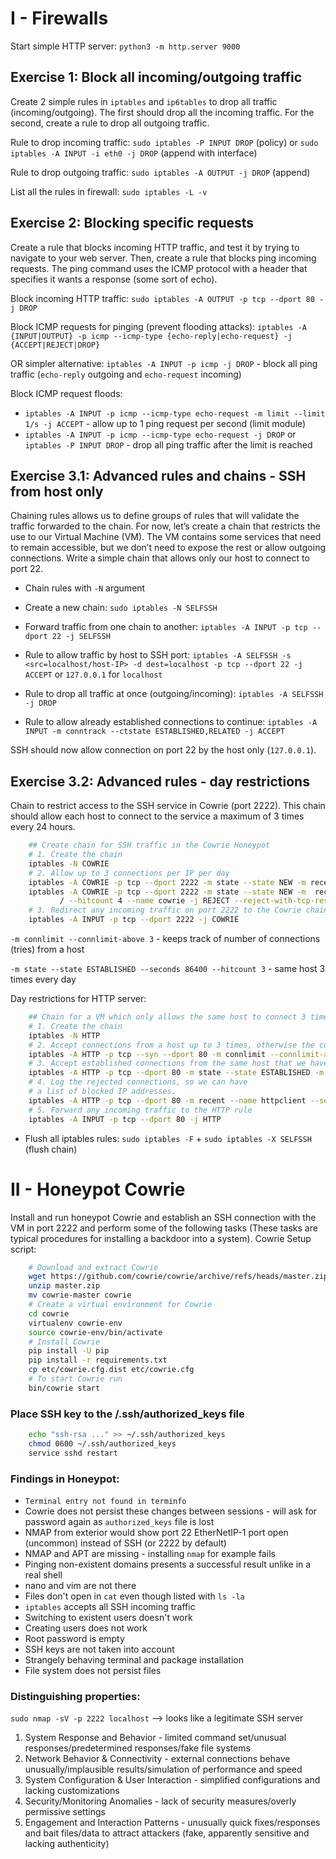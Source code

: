 # I - Firewalls

Start simple HTTP server: `python3 -m http.server 9000`

## Exercise 1: Block all incoming/outgoing traffic
Create 2 simple rules in `iptables` and `ip6tables` to drop all traffic (incoming/outgoing). The first should drop all the incoming traffic. For the second,
create a rule to drop all outgoing traffic.

Rule to drop incoming traffic: `sudo iptables -P INPUT DROP` (policy) or `sudo iptables -A INPUT -i eth0 -j DROP` (append with interface)

Rule to drop outgoing traffic: `sudo iptables -A OUTPUT -j DROP` (append)

List all the rules in firewall: `sudo iptables -L -v`

## Exercise 2: Blocking specific requests
Create a rule that blocks incoming HTTP traffic, and test it by trying to navigate to your web server. Then, create a rule that blocks ping incoming requests. The ping command uses the ICMP protocol with a header that specifies it wants a response (some sort of echo).

Block incoming HTTP traffic: `sudo iptables -A OUTPUT -p tcp --dport 80 -j DROP`

Block ICMP requests for pinging (prevent flooding attacks): 
    `iptables -A {INPUT|OUTPUT} -p icmp --icmp-type {echo-reply|echo-request} -j {ACCEPT|REJECT|DROP}` 

OR simpler alternative: `iptables -A INPUT -p icmp -j DROP` - block all ping traffic (`echo-reply` outgoing and `echo-request` incoming)

Block ICMP request floods: 
* `iptables -A INPUT -p icmp --icmp-type echo-request -m limit --limit 1/s -j ACCEPT` - allow up to 1 ping request per second (limit module)
* `iptables -A INPUT -p icmp --icmp-type echo-request -j DROP` or `iptables -P INPUT DROP` - drop all ping traffic after the limit is reached

## Exercise 3.1: Advanced rules and chains - SSH from host only
Chaining rules allows us to define groups of rules that will validate the traffic forwarded to the chain. For now, let’s create a chain that restricts the use to
our Virtual Machine (VM). The VM contains some services that need to remain
accessible, but we don’t need to expose the rest or allow outgoing connections.
Write a simple chain that allows only our host to connect to port 22.

* Chain rules with `-N` argument

* Create a new chain: `sudo iptables -N SELFSSH`

* Forward traffic from one chain to another: `iptables -A INPUT -p tcp --dport 22 -j SELFSSH`

* Rule to allow traffic by host to SSH port: `iptables -A SELFSSH -s <src=localhost/host-IP> -d dest=localhost -p tcp --dport 22 -j ACCEPT` or `127.0.0.1` for `localhost`

* Rule to drop all traffic at once (outgoing/incoming): `iptables -A SELFSSH -j DROP`

* Rule to allow already established connections to continue: `iptables -A INPUT -m conntrack --ctstate ESTABLISHED,RELATED -j ACCEPT`

SSH should now allow connection on port 22 by the host only (`127.0.0.1`).

## Exercise 3.2: Advanced rules - day restrictions
Chain to restrict access to the SSH service in Cowrie (port 2222). This chain
should allow each host to connect to the service a maximum of 3 times every
24 hours.

```bash
    ## Create chain for SSH traffic in the Cowrie Honeypot
    # 1. Create the chain
    iptables -N COWRIE
    # 2. Allow up to 3 connections per IP per day
    iptables -A COWRIE -p tcp --dport 2222 -m state --state NEW -m recent --set --name cowrie
    iptables -A COWRIE -p tcp --dport 2222 -m state --state NEW -m  recent --update --seconds 8640 
           / --hitcount 4 --name cowrie -j REJECT --reject-with-tcp-reset
    # 3. Redirect any incoming traffic on port 2222 to the Cowrie chain
    iptables -A INPUT -p tcp --dport 2222 -j COWRIE
```

`-m connlimit --connlimit-above 3` - keeps track of number of connections (tries) from a host

`-m state --state ESTABLISHED --seconds 86400 --hitcount 3` - same host 3 times every day

Day restrictions for HTTP server:
```bash
    ## Chain for a VM which only allows the same host to connect 3 times to the HTTP server every 24h.
    # 1. Create the chain 
    iptables -N HTTP
    # 2. Accept connections from a host up to 3 times, otherwise the connection attempt is rejected with reset.
    iptables -A HTTP -p tcp --syn --dport 80 -m connlimit --connlimit-above 3 --connlimit-mask 32 -j REJECT --reject-with tcp-reset
    # 3. Accept established connections from the same host that we have not seen in 24 hours for a maximum of three times.
    iptables -A HTTP -p tcp --dport 80 -m state --state ESTABLISHED -m recent --name httpclient --rcheck --seconds 86400 --hitcount 3 -j ACCEPT
    # 4. Log the rejected connections, so we can have
    # a list of blocked IP addresses.
    iptables -A HTTP -p tcp --dport 80 -m recent --name httpclient --set -j LOG --log-prefix "HTTP connection rejected: "
    # 5. Forward any incoming traffic to the HTTP rule
    iptables -A INPUT -p tcp --dport 80 -j HTTP
```

* Flush all iptables rules: `sudo iptables -F` + `sudo iptables -X SELFSSH` (flush chain)

# II - Honeypot Cowrie
Install and run honeypot Cowrie and establish an SSH connection with the VM
in port 2222 and perform some of the following tasks (These tasks are typical
procedures for installing a backdoor into a system).
Cowrie Setup script:
```bash
    # Download and extract Cowrie
    wget https://github.com/cowrie/cowrie/archive/refs/heads/master.zip
    unzip master.zip
    mv cowrie-master cowrie
    # Create a virtual environment for Cowrie
    cd cowrie
    virtualenv cowrie-env
    source cowrie-env/bin/activate
    # Install Cowrie
    pip install -U pip
    pip install -r requirements.txt
    cp etc/cowrie.cfg.dist etc/cowrie.cfg
    # To start Cowrie run
    bin/cowrie start
```
### Place SSH key to the /.ssh/authorized_keys file

```bash
    echo "ssh-rsa ..." >> ~/.ssh/authorized_keys
    chmod 0600 ~/.ssh/authorized_keys
    service sshd restart
```


### Findings in Honeypot:
* `Terminal entry not found in terminfo`
* Cowrie does not persist these changes between sessions - will ask for password again as `authorized_keys` file is lost
* NMAP from exterior would show port 22 EtherNetIP-1 port open (uncommon) instead of SSH (or 2222 by default)
* NMAP and APT are missing - installing `nmap` for example fails
* Pinging non-existent domains presents a successful result unlike in a real shell
* nano and vim are not there
* Files don't open in `cat` even though listed with `ls -la`
* `iptables` accepts all SSH incoming traffic
* Switching to existent users doesn't work
* Creating users does not work
* Root password is empty
* SSH keys are not taken into account
* Strangely behaving terminal and package installation
* File system does not persist files

### Distinguishing properties:
`sudo nmap -sV -p 2222 localhost` --> looks like a legitimate SSH server

1. System Response and Behavior - limited command set/unusual responses/predetermined responses/fake file systems
2. Network Behavior & Connectivity - external connections behave unusually/implausible results/simulation of performance and speed
3. System Configuration & User Interaction - simplified configurations and lacking customizations
4. Security/Monitoring Anomalies - lack of security measures/overly permissive settings 
5. Engagement and Interaction Patterns - unusually quick fixes/responses and bait files/data to attract attackers (fake, apparently sensitive and lacking authenticity)


